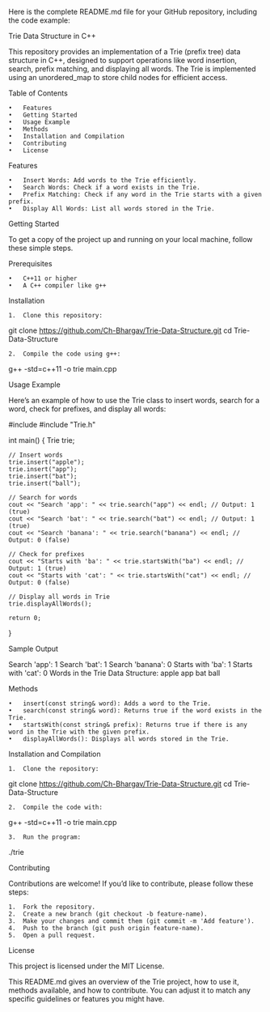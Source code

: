 Here is the complete README.md file for your GitHub repository, including the code example:

Trie Data Structure in C++

This repository provides an implementation of a Trie (prefix tree) data structure in C++, designed to support operations like word insertion, search, prefix matching, and displaying all words. The Trie is implemented using an unordered_map to store child nodes for efficient access.

Table of Contents

	•	Features
	•	Getting Started
	•	Usage Example
	•	Methods
	•	Installation and Compilation
	•	Contributing
	•	License

Features

	•	Insert Words: Add words to the Trie efficiently.
	•	Search Words: Check if a word exists in the Trie.
	•	Prefix Matching: Check if any word in the Trie starts with a given prefix.
	•	Display All Words: List all words stored in the Trie.

Getting Started

To get a copy of the project up and running on your local machine, follow these simple steps.

Prerequisites

	•	C++11 or higher
	•	A C++ compiler like g++

Installation

	1.	Clone this repository:

git clone https://github.com/Ch-Bhargav/Trie-Data-Structure.git
cd Trie-Data-Structure


	2.	Compile the code using g++:

g++ -std=c++11 -o trie main.cpp



Usage Example

Here’s an example of how to use the Trie class to insert words, search for a word, check for prefixes, and display all words:

#include <iostream>
#include "Trie.h"

int main() {
    Trie trie;

    // Insert words
    trie.insert("apple");
    trie.insert("app");
    trie.insert("bat");
    trie.insert("ball");

    // Search for words
    cout << "Search 'app': " << trie.search("app") << endl; // Output: 1 (true)
    cout << "Search 'bat': " << trie.search("bat") << endl; // Output: 1 (true)
    cout << "Search 'banana': " << trie.search("banana") << endl; // Output: 0 (false)

    // Check for prefixes
    cout << "Starts with 'ba': " << trie.startsWith("ba") << endl; // Output: 1 (true)
    cout << "Starts with 'cat': " << trie.startsWith("cat") << endl; // Output: 0 (false)

    // Display all words in Trie
    trie.displayAllWords();

    return 0;
}

Sample Output

Search 'app': 1
Search 'bat': 1
Search 'banana': 0
Starts with 'ba': 1
Starts with 'cat': 0
Words in the Trie Data Structure:
apple
app
bat
ball

Methods

	•	insert(const string& word): Adds a word to the Trie.
	•	search(const string& word): Returns true if the word exists in the Trie.
	•	startsWith(const string& prefix): Returns true if there is any word in the Trie with the given prefix.
	•	displayAllWords(): Displays all words stored in the Trie.

Installation and Compilation

	1.	Clone the repository:

git clone https://github.com/Ch-Bhargav/Trie-Data-Structure.git
cd Trie-Data-Structure


	2.	Compile the code with:

g++ -std=c++11 -o trie main.cpp


	3.	Run the program:

./trie



Contributing

Contributions are welcome! If you’d like to contribute, please follow these steps:

	1.	Fork the repository.
	2.	Create a new branch (git checkout -b feature-name).
	3.	Make your changes and commit them (git commit -m 'Add feature').
	4.	Push to the branch (git push origin feature-name).
	5.	Open a pull request.

License

This project is licensed under the MIT License.

This README.md gives an overview of the Trie project, how to use it, methods available, and how to contribute. You can adjust it to match any specific guidelines or features you might have.
